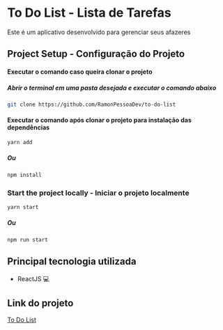 # To Do List - Lista de Tarefas

Este é um aplicativo desenvolvido para gerenciar seus afazeres

## Project Setup - Configuração do Projeto

#### Executar o comando caso queira clonar o projeto

##### Abrir o terminal em uma pasta desejada e executar o comando abaixo

```sh
git clone https://github.com/RamonPessoaDev/to-do-list
```

#### Executar o comando após clonar o projeto para instalação das dependências

```sh
yarn add
```

##### Ou

```sh
npm install
```

### Start the project locally - Iniciar o projeto localmente

```sh
yarn start
```

##### Ou

```sh
npm run start
```

## Principal tecnologia utilizada

- ReactJS 💻

## Link do projeto

[To Do List](#)
